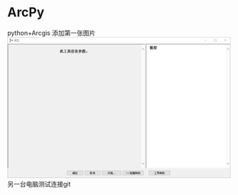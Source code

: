# ArcPy
python+Arcgis
添加第一张图片
![image](https://github.com/zfcwbl/ArcPy/blob/master/images/Snipaste_2019-09-10_10-51-41.png)
另一台电脑测试连接git
